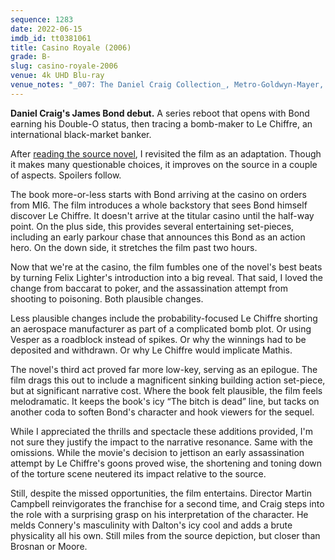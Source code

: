 ```yaml
---
sequence: 1283
date: 2022-06-15
imdb_id: tt0381061
title: Casino Royale (2006)
grade: B-
slug: casino-royale-2006
venue: 4k UHD Blu-ray
venue_notes: "_007: The Daniel Craig Collection_, Metro-Goldwyn-Mayer, 2019"
---
```


**Daniel Craig's James Bond debut.** A series reboot that opens with Bond earning his Double-O status, then tracing a bomb-maker to Le Chiffre, an international black-market banker.

<!-- end -->

After <a href="https://www.franksbooklog.com/reviews/casino-royale-by-ian-fleming/">reading the source novel</a>, I revisited the film as an adaptation. Though it makes many questionable choices, it improves on the source in a couple of aspects. Spoilers follow.

The book more-or-less starts with Bond arriving at the casino on orders from MI6. The film introduces a whole backstory that sees Bond himself discover Le Chiffre. It doesn't arrive at the titular casino until the half-way point. On the plus side, this provides several entertaining set-pieces, including an early parkour chase that announces this Bond as an action hero. On the down side, it stretches the film past two hours.

Now that we're at the casino, the film fumbles one of the novel's best beats by turning Felix Lighter's introduction into a big reveal. That said, I loved the change from baccarat to poker, and the assassination attempt from shooting to poisoning. Both plausible changes.

Less plausible changes include the probability-focused Le Chiffre shorting an aerospace manufacturer as part of a complicated bomb plot. Or using Vesper as a roadblock instead of spikes. Or why the winnings had to be deposited and withdrawn. Or why Le Chiffre would implicate Mathis.

The novel's third act proved far more low-key, serving as an epilogue. The film drags this out to include a magnificent sinking building action set-piece, but at significant narrative cost. Where the book felt plausible, the film feels melodramatic. It keeps the book's icy “The bitch is dead” line, but tacks on another coda to soften Bond's character and hook viewers for the sequel.

While I appreciated the thrills and spectacle these additions provided, I'm not sure they justify the impact to the narrative resonance. Same with the omissions. While the movie's decision to jettison an early assassination attempt by Le Chiffre's goons proved wise, the shortening and toning down of the torture scene neutered its impact relative to the source.

Still, despite the missed opportunities, the film entertains. Director Martin Campbell reinvigorates the franchise for a second time, and Craig steps into the role with a surprising grasp on his interpretation of the character. He melds Connery's masculinity with Dalton's icy cool and adds a brute physicality all his own. Still miles from the source depiction, but closer than Brosnan or Moore.

